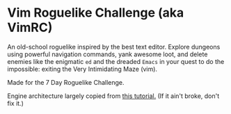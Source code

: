 # Vim Roguelike Challenge (aka VimRC)

An old-school roguelike inspired by the best text editor.  Explore dungeons using powerful navigation commands, yank awesome loot, and delete enemies like the enigmatic `ed` and the dreaded `Emacs` in your quest to do the impossible: exiting the Very Intimidating Maze (vim).

Made for the 7 Day Roguelike Challenge.

Engine architecture largely copied from [this tutorial.](https://rogueliketutorials.com/tutorials/tcod/v2/)  (If it ain't broke, don't fix it.)
